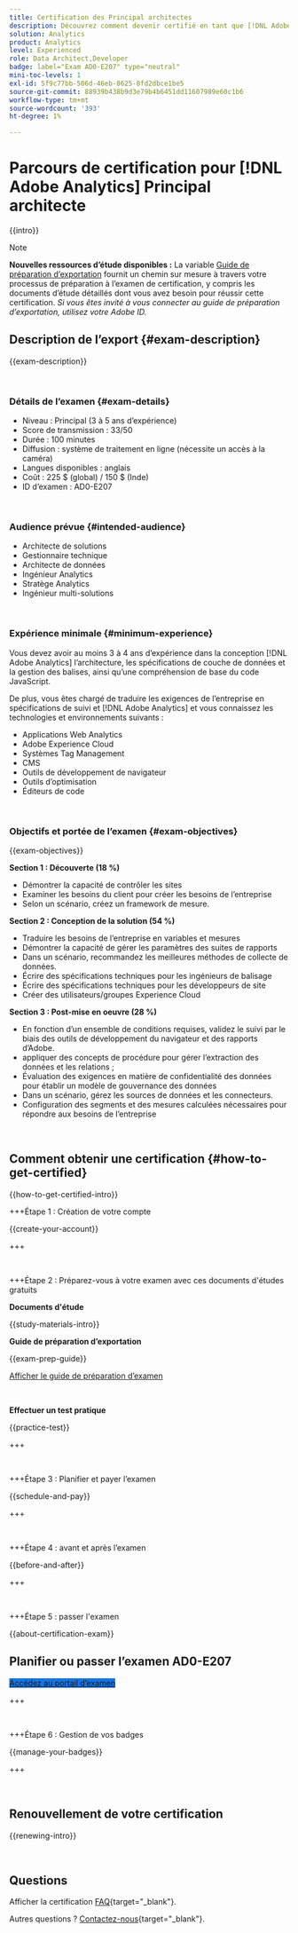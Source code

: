 ```yaml
---
title: Certification des Principal architectes
description: Découvrez comment devenir certifié en tant que [!DNL Adobe Analytics] Principal architecte.
solution: Analytics
product: Analytics
level: Experienced
role: Data Architect,Developer
badge: label="Exam AD0-E207" type="neutral"
mini-toc-levels: 1
exl-id: 5f9c77bb-506d-46eb-8625-8fd2dbce1be5
source-git-commit: 88939b438b9d3e79b4b6451dd11607989e60c1b6
workflow-type: tm+mt
source-wordcount: '393'
ht-degree: 1%

---
```


# Parcours de certification pour [!DNL Adobe Analytics] Principal architecte

{{intro}}

>[!NOTE]
>
>**Nouvelles ressources d’étude disponibles :** La variable [Guide de préparation d’exportation](https://app.rockinfo.com/courses/playScorm/541) fournit un chemin sur mesure à travers votre processus de préparation à l’examen de certification, y compris les documents d’étude détaillés dont vous avez besoin pour réussir cette certification. _Si vous êtes invité à vous connecter au guide de préparation d’exportation, utilisez votre Adobe ID._

## Description de l’export {#exam-description}

{{exam-description}}

<br>

### Détails de l’examen {#exam-details}

* Niveau : Principal (3 à 5 ans d’expérience)
* Score de transmission : 33/50
* Durée : 100 minutes
* Diffusion : système de traitement en ligne (nécessite un accès à la caméra)
* Langues disponibles : anglais
* Coût : 225 $ (global) / 150 $ (Inde)
* ID d’examen : AD0-E207

<br>

### Audience prévue {#intended-audience}

* Architecte de solutions
* Gestionnaire technique
* Architecte de données
* Ingénieur Analytics
* Stratège Analytics
* Ingénieur multi-solutions

<br>

### Expérience minimale {#minimum-experience}

Vous devez avoir au moins 3 à 4 ans d’expérience dans la conception [!DNL Adobe Analytics] l’architecture, les spécifications de couche de données et la gestion des balises, ainsi qu’une compréhension de base du code JavaScript.

De plus, vous êtes chargé de traduire les exigences de l’entreprise en spécifications de suivi et [!DNL Adobe Analytics] et vous connaissez les technologies et environnements suivants :

* Applications Web Analytics
* Adobe Experience Cloud
* Systèmes Tag Management
* CMS
* Outils de développement de navigateur
* Outils d’optimisation
* Éditeurs de code

<br>

### Objectifs et portée de l’examen {#exam-objectives}

{{exam-objectives}}

**Section 1 : Découverte (18 %)**

* Démontrer la capacité de contrôler les sites
* Examiner les besoins du client pour créer les besoins de l’entreprise
* Selon un scénario, créez un framework de mesure.

**Section 2 : Conception de la solution (54 %)**

* Traduire les besoins de l’entreprise en variables et mesures
* Démontrer la capacité de gérer les paramètres des suites de rapports
* Dans un scénario, recommandez les meilleures méthodes de collecte de données.
* Écrire des spécifications techniques pour les ingénieurs de balisage
* Écrire des spécifications techniques pour les développeurs de site
* Créer des utilisateurs/groupes Experience Cloud

**Section 3 : Post-mise en oeuvre (28 %)**

* En fonction d’un ensemble de conditions requises, validez le suivi par le biais des outils de développement du navigateur et des rapports d’Adobe.
* appliquer des concepts de procédure pour gérer l’extraction des données et les relations ;
* Évaluation des exigences en matière de confidentialité des données pour établir un modèle de gouvernance des données
* Dans un scénario, gérez les sources de données et les connecteurs.
* Configuration des segments et des mesures calculées nécessaires pour répondre aux besoins de l’entreprise

<br>

## Comment obtenir une certification {#how-to-get-certified}

{{how-to-get-certified-intro}}

+++Étape 1 : Création de votre compte

{{create-your-account}}

+++

<br>

+++Étape 2 : Préparez-vous à votre examen avec ces documents d&#39;études gratuits

**Documents d&#39;étude**

{{study-materials-intro}}

**Guide de préparation d’exportation**

{{exam-prep-guide}}

[Afficher le guide de préparation d’examen](https://app.rockinfo.com/courses/playScorm/541)

<br>

**Effectuer un test pratique**

{{practice-test}}

+++

<br>

+++Étape 3 : Planifier et payer l’examen

{{schedule-and-pay}}

+++

<br>

+++Étape 4 : avant et après l’examen

{{before-and-after}}

+++

<br>

+++Étape 5 : passer l&#39;examen

{{about-certification-exam}}

## Planifier ou passer l’examen AD0-E207

<a href="https://www.certmetrics.com/adobe/candidate/examity_sso.aspx?eid=AD0-E207" target="_blank" class="spectrum-Button spectrum-Button--fill spectrum-Button--accent spectrum-Button--sizeM is-margin-bottom-big-big at-element-click-tracking" style="background-color:#1473E6">

<span class="spectrum-Button-label has-no-wrap">
   Accédez au portail d’examen
</span>
</a>

+++

<br>

+++Étape 6 : Gestion de vos badges

{{manage-your-badges}}

+++

<br>

## Renouvellement de votre certification

{{renewing-intro}}

<br>

## Questions

Afficher la certification [FAQ](https://experienceleague.adobe.com/docs/certification/certification/faq.html){target="_blank"}.

Autres questions ? [Contactez-nous](mailto:certif@adobe.com){target="_blank"}.

